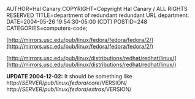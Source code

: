 AUTHOR=Hal Canary
COPYRIGHT=Copyright Hal Canary / ALL RIGHTS RESERVED
TITLE=department of redundant redundant URL department.
DATE=2004-05-26 19:54:30-05:00 (CDT)
POSTID=248
CATEGORIES=computers-code;

[http://mirrors.usc.edu/pub/linux/fedora/fedora/fedora/2/](http://mirrors.usc.edu/pub/linux/fedora/fedora/fedora/2/)

[http://mirrors.usc.edu/pub/linux/distributions/redhat/redhat/linux/](http://mirrors.usc.edu/pub/linux/distributions/redhat/redhat/linux/)

**UPDATE 2004-12-02:** It should be something like  
http://$SERVER/pub/linux/fedora/core/$VERSION/  
http://$SERVER/pub/linux/fedora/extras/$VERSION/

